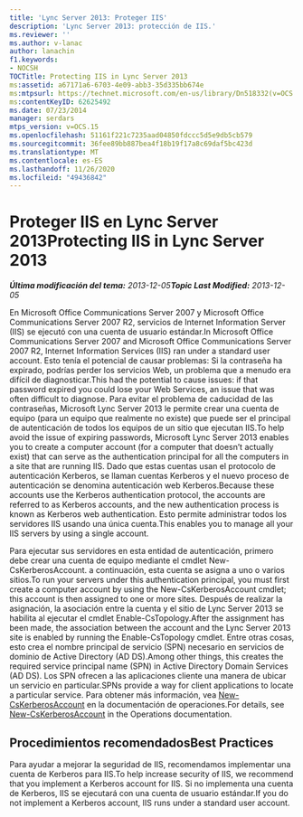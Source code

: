 ```yaml
---
title: 'Lync Server 2013: Proteger IIS'
description: 'Lync Server 2013: protección de IIS.'
ms.reviewer: ''
ms.author: v-lanac
author: lanachin
f1.keywords:
- NOCSH
TOCTitle: Protecting IIS in Lync Server 2013
ms:assetid: a67171a6-6703-4e09-abb3-35d335bb674e
ms:mtpsurl: https://technet.microsoft.com/en-us/library/Dn518332(v=OCS.15)
ms:contentKeyID: 62625492
ms.date: 07/23/2014
manager: serdars
mtps_version: v=OCS.15
ms.openlocfilehash: 51161f221c7235aad04850fdccc5d5e9db5cb579
ms.sourcegitcommit: 36fee89bb887bea4f18b19f17a8c69daf5bc423d
ms.translationtype: MT
ms.contentlocale: es-ES
ms.lasthandoff: 11/26/2020
ms.locfileid: "49436842"
---
```

# <a name="protecting-iis-in-lync-server-2013"></a><span data-ttu-id="57155-103">Proteger IIS en Lync Server 2013</span><span class="sxs-lookup"><span data-stu-id="57155-103">Protecting IIS in Lync Server 2013</span></span>

<div data-xmlns="http://www.w3.org/1999/xhtml">

<div class="topic" data-xmlns="http://www.w3.org/1999/xhtml" data-msxsl="urn:schemas-microsoft-com:xslt" data-cs="https://msdn.microsoft.com/">

<div data-asp="https://msdn2.microsoft.com/asp">



</div>

<div id="mainSection">

<div id="mainBody"><span data-ttu-id="57155-104">

<span> </span></span><span class="sxs-lookup"><span data-stu-id="57155-104">

<span> </span></span></span>

<span data-ttu-id="57155-105">_**Última modificación del tema:** 2013-12-05_</span><span class="sxs-lookup"><span data-stu-id="57155-105">_**Topic Last Modified:** 2013-12-05_</span></span>

<span data-ttu-id="57155-106">En Microsoft Office Communications Server 2007 y Microsoft Office Communications Server 2007 R2, servicios de Internet Information Server (IIS) se ejecutó con una cuenta de usuario estándar.</span><span class="sxs-lookup"><span data-stu-id="57155-106">In Microsoft Office Communications Server 2007 and Microsoft Office Communications Server 2007 R2, Internet Information Services (IIS) ran under a standard user account.</span></span> <span data-ttu-id="57155-107">Esto tenía el potencial de causar problemas: Si la contraseña ha expirado, podrías perder los servicios Web, un problema que a menudo era difícil de diagnosticar.</span><span class="sxs-lookup"><span data-stu-id="57155-107">This had the potential to cause issues: if that password expired you could lose your Web Services, an issue that was often difficult to diagnose.</span></span> <span data-ttu-id="57155-108">Para evitar el problema de caducidad de las contraseñas, Microsoft Lync Server 2013 le permite crear una cuenta de equipo (para un equipo que realmente no existe) que puede ser el principal de autenticación de todos los equipos de un sitio que ejecutan IIS.</span><span class="sxs-lookup"><span data-stu-id="57155-108">To help avoid the issue of expiring passwords, Microsoft Lync Server 2013 enables you to create a computer account (for a computer that doesn’t actually exist) that can serve as the authentication principal for all the computers in a site that are running IIS.</span></span> <span data-ttu-id="57155-109">Dado que estas cuentas usan el protocolo de autenticación Kerberos, se llaman cuentas Kerberos y el nuevo proceso de autenticación se denomina autenticación web Kerberos.</span><span class="sxs-lookup"><span data-stu-id="57155-109">Because these accounts use the Kerberos authentication protocol, the accounts are referred to as Kerberos accounts, and the new authentication process is known as Kerberos web authentication.</span></span> <span data-ttu-id="57155-110">Esto permite administrar todos los servidores IIS usando una única cuenta.</span><span class="sxs-lookup"><span data-stu-id="57155-110">This enables you to manage all your IIS servers by using a single account.</span></span>

<span data-ttu-id="57155-111">Para ejecutar sus servidores en esta entidad de autenticación, primero debe crear una cuenta de equipo mediante el cmdlet New-CsKerberosAccount. a continuación, esta cuenta se asigna a uno o varios sitios.</span><span class="sxs-lookup"><span data-stu-id="57155-111">To run your servers under this authentication principal, you must first create a computer account by using the New-CsKerberosAccount cmdlet; this account is then assigned to one or more sites.</span></span> <span data-ttu-id="57155-112">Después de realizar la asignación, la asociación entre la cuenta y el sitio de Lync Server 2013 se habilita al ejecutar el cmdlet Enable-CsTopology.</span><span class="sxs-lookup"><span data-stu-id="57155-112">After the assignment has been made, the association between the account and the Lync Server 2013 site is enabled by running the Enable-CsTopology cmdlet.</span></span> <span data-ttu-id="57155-113">Entre otras cosas, esto crea el nombre principal de servicio (SPN) necesario en servicios de dominio de Active Directory (AD DS).</span><span class="sxs-lookup"><span data-stu-id="57155-113">Among other things, this creates the required service principal name (SPN) in Active Directory Domain Services (AD DS).</span></span> <span data-ttu-id="57155-114">Los SPN ofrecen a las aplicaciones cliente una manera de ubicar un servicio en particular.</span><span class="sxs-lookup"><span data-stu-id="57155-114">SPNs provide a way for client applications to locate a particular service.</span></span> <span data-ttu-id="57155-115">Para obtener más información, vea [New-CsKerberosAccount](https://docs.microsoft.com/powershell/module/skype/New-CsKerberosAccount) en la documentación de operaciones.</span><span class="sxs-lookup"><span data-stu-id="57155-115">For details, see [New-CsKerberosAccount](https://docs.microsoft.com/powershell/module/skype/New-CsKerberosAccount) in the Operations documentation.</span></span>

<div>

## <a name="best-practices"></a><span data-ttu-id="57155-116">Procedimientos recomendados</span><span class="sxs-lookup"><span data-stu-id="57155-116">Best Practices</span></span>

<span data-ttu-id="57155-117">Para ayudar a mejorar la seguridad de IIS, recomendamos implementar una cuenta de Kerberos para IIS.</span><span class="sxs-lookup"><span data-stu-id="57155-117">To help increase security of IIS, we recommend that you implement a Kerberos account for IIS.</span></span> <span data-ttu-id="57155-118">Si no implementa una cuenta de Kerberos, IIS se ejecutará con una cuenta de usuario estándar.</span><span class="sxs-lookup"><span data-stu-id="57155-118">If you do not implement a Kerberos account, IIS runs under a standard user account.</span></span>

<span data-ttu-id="57155-119"></div>

</div>

<span> </span>

</div>

</div>

</span><span class="sxs-lookup"><span data-stu-id="57155-119"></div>

</div>

<span> </span>

</div>

</div>

</span></span></div>

